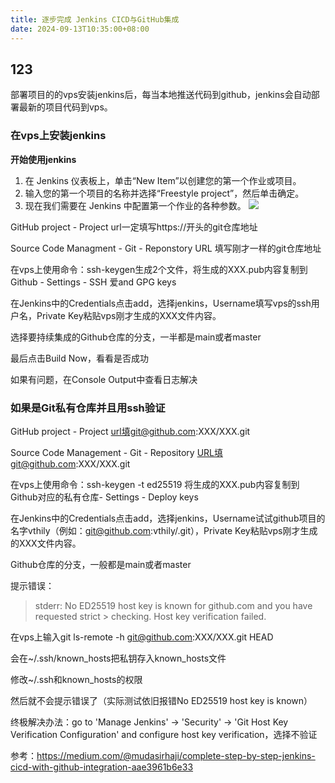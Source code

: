 ```yaml
---
title: 逐步完成 Jenkins CICD与GitHub集成
date: 2024-09-13T10:35:00+08:00
---
```

## 123
部署项目的的vps安装jenkins后，每当本地推送代码到github，jenkins会自动部署最新的项目代码到vps。

### 在vps上安装jenkins

**开始使用jenkins**

1. 在 Jenkins 仪表板上，单击“New Item”以创建您的第一个作业或项目。
2. 输入您的第一个项目的名称并选择“Freestyle project”，然后单击确定。
3. 现在我们需要在 Jenkins 中配置第一个作业的各种参数。
![](/images/imag.webp)

GitHub project - Project url一定填写https://开头的git仓库地址

Source Code Managment - Git - Reponstory URL 填写刚才一样的git仓库地址

在vps上使用命令：ssh-keygen生成2个文件，将生成的XXX.pub内容复制到
Github - Settings - SSH 爱and GPG keys

在Jenkins中的Credentials点击add，选择jenkins，Username填写vps的ssh用户名，Private Key粘贴vps刚才生成的XXX文件内容。

选择要持续集成的Github仓库的分支，一半都是main或者master

最后点击Build Now，看看是否成功

如果有问题，在Console Output中查看日志解决

### 如果是Git私有仓库并且用ssh验证

GitHub project - Project url填git@github.com:XXX/XXX.git

Source Code Management - Git - Repository URL填git@github.com:XXX/XXX.git

在vps上使用命令：ssh-keygen -t ed25519 将生成的XXX.pub内容复制到Github对应的私有仓库- Settings - Deploy keys

在Jenkins中的Credentials点击add，选择jenkins，Username试试github项目的名字vthily（例如：git@github.com:vthily/<your-git-repo>.git），Private Key粘贴vps刚才生成的XXX文件内容。

Github仓库的分支，一般都是main或者master

提示错误：

> stderr: No ED25519 host key is known for github.com and you have requested strict > checking.
> Host key verification failed.

在vps上输入git ls-remote -h git@github.com:XXX/XXX.git HEAD

会在~/.ssh/known_hosts把私钥存入known_hosts文件

修改~/.ssh和known_hosts的权限

然后就不会提示错误了（实际测试依旧报错No ED25519 host key is known）

终极解决办法：go to 'Manage Jenkins' -> 'Security' -> 'Git Host Key Verification Configuration' and configure host key verification，选择不验证

参考：https://medium.com/@mudasirhaji/complete-step-by-step-jenkins-cicd-with-github-integration-aae3961b6e33
